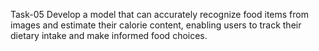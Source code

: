
Task-05
Develop a model that can accurately recognize food
items from images and estimate their calorie content,
enabling users to track their dietary intake and make
informed food choices.
